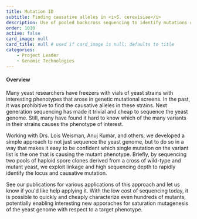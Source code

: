 ```yaml
---
title: Mutation ID
subtitle: Finding causative alleles in <i>S. cerevisiae</i>
description: Use of pooled backcross sequencing to identify mutations causing phenotypes in yeast strains
order: 1010
active: false
card_image: null 
card_title: null # used if card_image is null; defaults to title
categories: 
    - Project Leader
    - Genomic Technologies
---
```


#### Overview

Many yeast researchers have freezers with vials of yeast strains with interesting phenotypes that arose in genetic mutational screens.
In the past, it was prohibitive to find the causative alleles in these strains. Next generation sequencing has made it trivial and
cheap to sequence the yeast genome. Still, many have found it hard to know which of the many variants in their strains causes the phenotype of interest.

Working with Drs. Lois Weisman, Anuj Kumar, and others, we developed a simple approach to not just sequence the yeast genome, but to do so in a way that
makes it easy to be confident which single mutation on the variant list is the one that is causing the mutant phenotype. Briefly, by sequencing 
two pools of haploid spore clones derived from a cross of wild-type and mutant yeast, we exploit linkage and high sequencing depth to rapidly identify the locus and causative mutation.

See our publications for various applications of this approach and let us know if you'd like help applying it. With the low cost of sequencing today, it is possible to quickly and cheaply characterize even hundreds of mutants, potentially enabling interesting new apporaches for saturation mutagenesis of the yeast genome with respect to a target phenotype.

